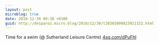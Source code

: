 ```yaml
---
layout: post
microblog: true
date: 2010-12-30 09:30 +0300
guid: http://desparoz.micro.blog/2010/12/30/t20365999823921152.html
---
```

Time for a swim (@ Sutherland Leisure Centre) [4sq.com/dPuFhI](http://4sq.com/dPuFhI)
